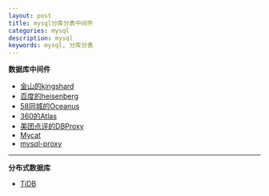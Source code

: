```yaml
---
layout: post
title: mysql分库分表中间件
categories: mysql
description: mysql
keywords: mysql, 分库分表
---
```




**数据库中间件**

- [金山的kingshard](https://github.com/flike/kingshard)
- [百度的heisenberg](https://github.com/brucexx/heisenberg)
- [58同城的Oceanus](https://github.com/58code/Oceanus)
- [360的Atlas](https://github.com/Qihoo360/Atlas)
- [美团点评的DBProxy](https://github.com/Meituan-Dianping/DBProxy)
- [Mycat](http://www.mycat.org.cn/index.html)
- [mysql-proxy](https://github.com/swoole/mysql-proxy)

------

**分布式数据库**

- [TiDB](https://github.com/pingcap/tidb)


